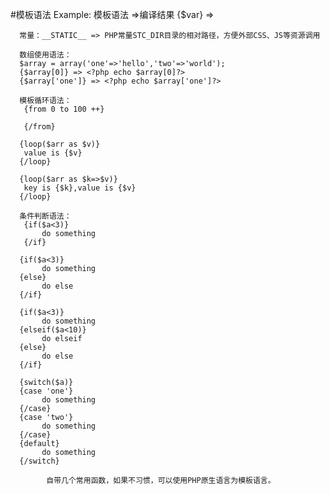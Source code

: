 #模板语法
      Example: 模板语法 =>编译结果
      {$var} => <?php echo $var;?>
      
      常量：__STATIC__ => PHP常量STC_DIR目录的相对路径，方便外部CSS、JS等资源调用
      
      数组使用语法：
      $array = array('one'=>'hello','two'=>'world');
      {$array[0]} => <?php echo $array[0]?>
      {$array['one']} => <?php echo $array['one']?>
      
      模板循环语法：
       {from 0 to 100 ++}
       
       {/from}
      
      {loop($arr as $v)}
       value is {$v}
      {/loop}
      
      {loop($arr as $k=>$v)}
       key is {$k},value is {$v}
      {/loop}
      
      条件判断语法：
       {if($a<3)}
           do something
       {/if}
      
      {if($a<3)}
           do something
      {else}
           do else
      {/if}
      
      {if($a<3)}
           do something
      {elseif($a<10)}
           do elseif
      {else}
           do else
      {/if}
      
      {switch($a)}
      {case 'one'}
           do something
      {/case}
      {case 'two'}
           do something
      {/case}
      {default}
           do something
      {/switch}
      
            自带几个常用函数，如果不习惯，可以使用PHP原生语言为模板语言。